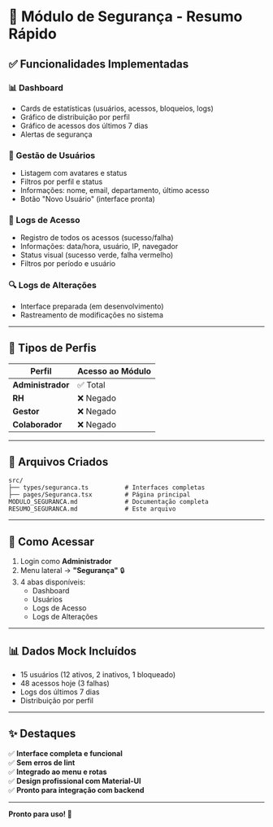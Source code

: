 # 🔐 Módulo de Segurança - Resumo Rápido

## ✅ Funcionalidades Implementadas

### 📊 Dashboard
- Cards de estatísticas (usuários, acessos, bloqueios, logs)
- Gráfico de distribuição por perfil
- Gráfico de acessos dos últimos 7 dias
- Alertas de segurança

### 👥 Gestão de Usuários
- Listagem com avatares e status
- Filtros por perfil e status
- Informações: nome, email, departamento, último acesso
- Botão "Novo Usuário" (interface pronta)

### 📝 Logs de Acesso
- Registro de todos os acessos (sucesso/falha)
- Informações: data/hora, usuário, IP, navegador
- Status visual (sucesso verde, falha vermelho)
- Filtros por período e usuário

### 🔍 Logs de Alterações
- Interface preparada (em desenvolvimento)
- Rastreamento de modificações no sistema

---

## 🎯 Tipos de Perfis

| Perfil | Acesso ao Módulo |
|--------|------------------|
| **Administrador** | ✅ Total |
| **RH** | ❌ Negado |
| **Gestor** | ❌ Negado |
| **Colaborador** | ❌ Negado |

---

## 📁 Arquivos Criados

```
src/
├── types/seguranca.ts          # Interfaces completas
├── pages/Seguranca.tsx         # Página principal
MODULO_SEGURANCA.md             # Documentação completa
RESUMO_SEGURANCA.md             # Este arquivo
```

---

## 🚀 Como Acessar

1. Login como **Administrador**
2. Menu lateral → **"Segurança"** 🔒
3. 4 abas disponíveis:
   - Dashboard
   - Usuários
   - Logs de Acesso
   - Logs de Alterações

---

## 📊 Dados Mock Incluídos

- 15 usuários (12 ativos, 2 inativos, 1 bloqueado)
- 48 acessos hoje (3 falhas)
- Logs dos últimos 7 dias
- Distribuição por perfil

---

## ✨ Destaques

✅ **Interface completa e funcional**  
✅ **Sem erros de lint**  
✅ **Integrado ao menu e rotas**  
✅ **Design profissional com Material-UI**  
✅ **Pronto para integração com backend**  

---

**Pronto para uso! 🎉**


